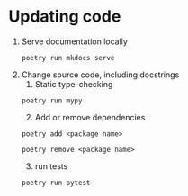 # Updating code

1. Serve documentation locally
    ```
    poetry run mkdocs serve
    ```
2. Change source code, including docstrings
    1. Static type-checking
    ```
    poetry run mypy
    ```
    2. Add or remove dependencies
    ```
    poetry add <package name>
    ```
    ```
    poetry remove <package name>
    ```
    3. run tests
    ```
    poetry run pytest
    ```